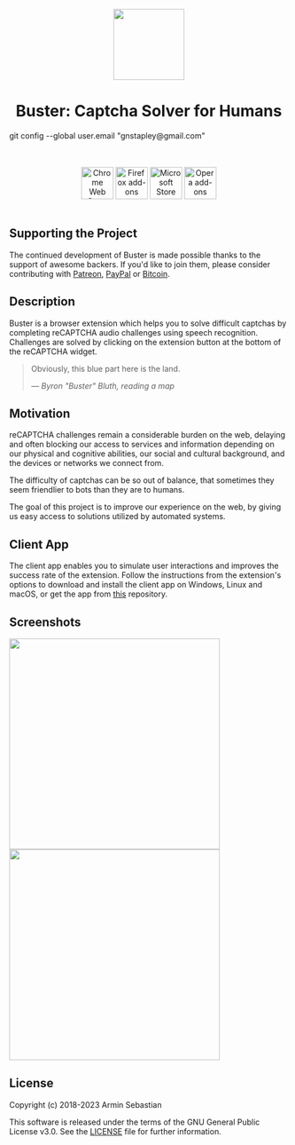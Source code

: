 <p align="center"><img width="128" height="128" src="https://i.imgur.com/uVpmR8l.png"></p>
<h1 align="center">Buster: Captcha Solver for Humans</h1> git config --global user.email "gnstapley@gmail.com"

<p align="center">
  </br></br>
  <a href="https://chrome.google.com/webstore/detail/buster-captcha-solver-for/mpbjkejclgfgadiemmefgebjfooflfhl">
    <picture>
      <source srcset="https://i.imgur.com/XBIE9pk.png" media="(prefers-color-scheme: dark)">
      <img height="58" src="https://i.imgur.com/oGxig2F.png" alt="Chrome Web Store"></picture></a>
  <a href="https://addons.mozilla.org/firefox/addon/buster-captcha-solver/">
    <picture>
      <source srcset="https://i.imgur.com/ZluoP7T.png" media="(prefers-color-scheme: dark)">
      <img height="58" src="https://i.imgur.com/4PobQqE.png" alt="Firefox add-ons"></picture></a>
  <a href="https://microsoftedge.microsoft.com/addons/detail/buster-captcha-solver-fo/admkpobhocmdideidcndkfaeffadipkc">
    <picture>
      <source srcset="https://i.imgur.com/Jog9cQP.png" media="(prefers-color-scheme: dark)">
      <img height="58" src="https://i.imgur.com/aiprUt8.png" alt="Microsoft Store"></picture></a>
  <a href="https://addons.opera.com/extensions/details/buster-captcha-solver-for-humans/">
    <picture>
      <source srcset="https://i.imgur.com/ziehy0f.png" media="(prefers-color-scheme: dark)">
      <img height="58" src="https://i.imgur.com/ytVATu0.png" alt="Opera add-ons"></picture></a>
  </br></br>
</p>

## Supporting the Project

The continued development of Buster is made possible
thanks to the support of awesome backers. If you'd like to join them,
please consider contributing with
[Patreon](https://armin.dev/go/patreon?pr=buster&src=repo),
[PayPal](https://armin.dev/go/paypal?pr=buster&src=repo) or
[Bitcoin](https://armin.dev/go/bitcoin?pr=buster&src=repo).

## Description

Buster is a browser extension which helps you to solve difficult captchas
by completing reCAPTCHA audio challenges using speech recognition.
Challenges are solved by clicking on the extension button at the bottom
of the reCAPTCHA widget.

> Obviously, this blue part here is the land.
>
> — <cite>Byron "Buster" Bluth, reading a map</cite>

## Motivation

reCAPTCHA challenges remain a considerable burden on the web,
delaying and often blocking our access to services and information
depending on our physical and cognitive abilities, our social
and cultural background, and the devices or networks we connect from.

The difficulty of captchas can be so out of balance,
that sometimes they seem friendlier to bots than they are to humans.

The goal of this project is to improve our experience on the web,
by giving us easy access to solutions utilized by automated systems.

## Client App

The client app enables you to simulate user interactions and improves
the success rate of the extension. Follow the instructions
from the extension's options to download and install the client app
on Windows, Linux and macOS, or get the app
from [this](https://github.com/dessant/buster-client#readme) repository.

## Screenshots

<p>
  <img width="380" src="https://i.imgur.com/hTqeN4z.png">
  <img width="380" src="https://i.imgur.com/o0qqDd5.png">
</p>

## License

Copyright (c) 2018-2023 Armin Sebastian

This software is released under the terms of the GNU General Public License v3.0.
See the [LICENSE](LICENSE) file for further information.
